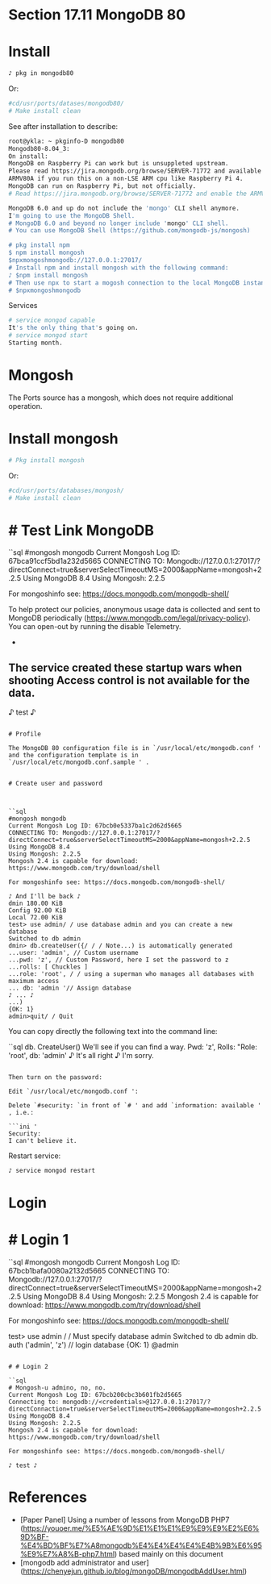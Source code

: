 # Section 17.11 MongoDB 80

# Install

```sh '
♪ pkg in mongodb80
````

Or:

```sh '
#cd/usr/ports/datases/mongodb80/
# Make install clean
````

See after installation to describe:

```sh '
root@ykla: ~ pkginfo-D mongodb80
Mongodb80-8.04_3:
On install:
MongoDB on Raspberry Pi can work but is unsuppleted upstream.
Please read https://jira.mongodb.org/browse/SERVER-71772 and available option
ARMV80A if you run this on a non-LSE ARM cpu like Raspberry Pi 4.
MongoDB can run on Raspberry Pi, but not officially.
# Read https://jira.mongodb.org/browse/SERVER-71772 and enable the ARMV80A option on non-LSE ARM CPU such as Raspberry Pi 4

MongoDB 6.0 and up do not include the 'mongo' CLI shell anymore.
I'm going to use the MongoDB Shell.
# MongoDB 6.0 and beyond no longer include 'mongo' CLI shell.
# You can use MongoDB Shell (https://github.com/mongodb-js/mongosh)

# pkg install npm
$ npm install mongosh
$npxmongoshmongodb://127.0.0.1:27017/
# Install npm and install mongosh with the following command:
♪ $npm install mongosh
# Then use npx to start a mogosh connection to the local MongoDB instance:
# $npxmongoshmongodb
````

Services

```sh '
# service mongod capable
It's the only thing that's going on.
# service mongod start
Starting month.
````

# Mongosh

The Ports source has a mongosh, which does not require additional operation.

# Install mongosh

```sh '
# Pkg install mongosh
````

Or:

```sh '
#cd/usr/ports/databases/mongosh/
# Make install clean
````

# # Test Link MongoDB

``sql
#mongosh mongodb
Current Mongosh Log ID: 67bca91ccf5bd1a232d5665
CONNECTING TO: Mongodb://127.0.0.1:27017/?directConnect=true&serverSelectTimeoutMS=2000&appName=mongosh+2.2.5
Using MongoDB 8.4
Using Mongosh: 2.2.5

For mongoshinfo see: https://docs.mongodb.com/mongodb-shell/


To help protect our policies, anonymous usage data is collected and sent to MongoDB periodically (https://www.mongodb.com/legal/privacy-policy).
You can open-out by running the disable Telemetry.

-
The service created these startup wars when shooting
Access control is not available for the data.
-

♪ test ♪
````

# Profile

The MongoDB 80 configuration file is in `/usr/local/etc/mongodb.conf ' and the configuration template is in `/usr/local/etc/mongodb.conf.sample ' .


# Create user and password



``sql
#mongosh mongodb
Current Mongosh Log ID: 67bcb0e5337ba1c2d62d5665
CONNECTING TO: Mongodb://127.0.0.1:27017/?directConnect=true&serverSelectTimeoutMS=2000&appName=mongosh+2.2.5
Using MongoDB 8.4
Using Mongosh: 2.2.5
Mongosh 2.4 is capable for download: https://www.mongodb.com/try/download/shell

For mongoshinfo see: https://docs.mongodb.com/mongodb-shell/

♪ And I'll be back ♪
dmin 180.00 KiB
Config 92.00 KiB
Local 72.00 KiB
test> use admin/ / use database admin and you can create a new database
Switched to db admin
dmin> db.createUser({/ / / Note...) is automatically generated
...user: 'admin', // Custom username
...pwd: 'z', // Custom Password, here I set the password to z
...rolls: [ Chuckles ]
...role: 'root', / / using a superman who manages all databases with maximum access
... db: 'admin '// Assign database
♪ ... ♪
...)
{OK: 1}
admin>quit/ / Quit
````

You can copy directly the following text into the command line:

``sql
db. CreateUser()
We'll see if you can find a way.
Pwd: 'z',
Rolls:
"Role: 'root',
db: 'admin'
♪ It's all right ♪
I'm sorry.
````

Then turn on the password:

Edit `/usr/local/etc/mongodb.conf ':

Delete `#security: `in front of `# ' and add `information: available ' , i.e.:

```ini '
Security:
I can't believe it.
````

Restart service:

```sh '
♪ service mongod restart
````


# Login

# # Login 1

``sql
#mongosh mongodb
Current Mongosh Log ID: 67bcb1bafa0080a2132d5665
CONNECTING TO: Mongodb://127.0.0.1:27017/?directConnect=true&serverSelectTimeoutMS=2000&appName=mongosh+2.2.5
Using MongoDB 8.4
Using Mongosh: 2.2.5
Mongosh 2.4 is capable for download: https://www.mongodb.com/try/download/shell

For mongoshinfo see: https://docs.mongodb.com/mongodb-shell/

test> use admin / / Must specify database admin
Switched to db admin
db. auth ('admin', 'z') // login database
{OK: 1}
@admin
````

# # Login 2

``sql
# Mongosh-u admino, no, no.
Current Mongosh Log ID: 67bcb200cbc3b601fb2d5665
Connecting to: mongodb://<credentials>@127.0.0.1:27017/?directConnaction=true&serverSelectTimeoutMS=2000&appName=mongosh+2.2.5
Using MongoDB 8.4
Using Mongosh: 2.2.5
Mongosh 2.4 is capable for download: https://www.mongodb.com/try/download/shell

For mongoshinfo see: https://docs.mongodb.com/mongodb-shell/

♪ test ♪
````

# References

- [Paper Panel] Using a number of lessons from MongoDB PHP7 (https://youoer.me/%E5%AE%9D%E1%E1%E1%E9%E9%E9%E2%E6%9D%BF-%E4%BD%BF%E7%A8mongodb%E4%E4%E4%E4%E4B%9B%E6%95%E9%E7%A8%B-php7.html) based mainly on this document
- [mongodb add administrator and user] (https://chenyejun.github.io/blog/mongoDB/mongodbAddUser.html)
